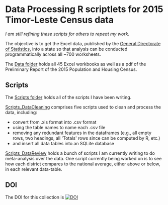 # Data Processing R scriptlets for 2015 Timor-Leste Census data

*I am still refining these scripts for others to repeat my work.* 


The objective is to get the Excel data, published by the [General Directorate of Statistics](http://www.statistics.gov.tl/category/publications/census-publications/2015-census-publications/), into a state so that analysis can be conducted programmatically across all ~700 worksheets. 

The [Data folder](https://github.com/paddytobias/15census_timor_dataclean/tree/master/data) holds all 45 Excel workbooks as well as a pdf of the Preliminary Report of the 2015 Population and Housing Census.

## Scripts
The [Scripts folder](https://github.com/paddytobias/15census_timor_dataclean/tree/master/data) holds all of the scripts I have been writing.  

[Scripts_DataCleaning](https://github.com/paddytobias/15census_timor_dataclean/tree/master/Scripts/Scripts_DataCleaning) comprises five scripts used to clean and process the data, including:
* convert from .xls format into .csv format
* using the table names to name each .csv file
* removing any redundant features in the dataframes (e.g., all empty rows, two headings, all 'Totals' rows since can be computed by R, etc.)
* and insert all data tables into an SQLite database

[Scripts_DataReview](https://github.com/paddytobias/15census_timor_dataclean/tree/master/Scripts/Scripts_DataReview) holds a bunch of scripts I am currently writing to do meta-analysis over the data. One script currently being worked on is to see how each district compares to the national average, either above or below, in each relevant data-table.

## DOI
The DOI for this collection is 
[![DOI](https://zenodo.org/badge/96260480.svg)](https://zenodo.org/badge/latestdoi/96260480)
